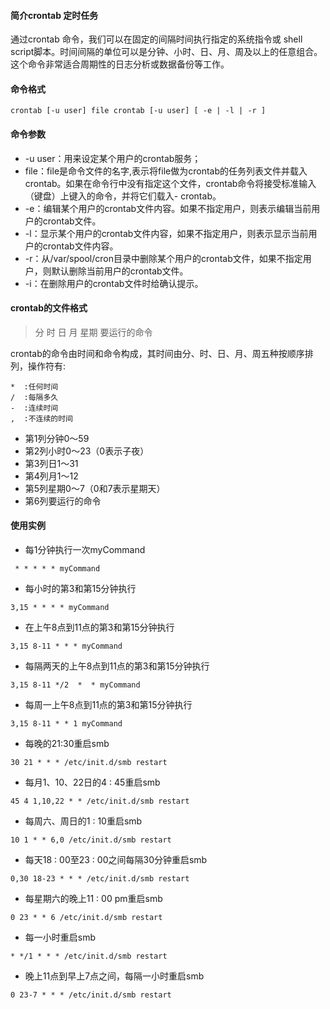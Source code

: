 #### 简介crontab 定时任务

通过crontab 命令，我们可以在固定的间隔时间执行指定的系统指令或 shell script脚本。时间间隔的单位可以是分钟、小时、日、月、周及以上的任意组合。这个命令非常适合周期性的日志分析或数据备份等工作。

#### 命令格式

```
crontab [-u user] file crontab [-u user] [ -e | -l | -r ]
```

#### 命令参数

- -u user：用来设定某个用户的crontab服务；
- file：file是命令文件的名字,表示将file做为crontab的任务列表文件并载入crontab。如果在命令行中没有指定这个文件，crontab命令将接受标准输入（键盘）上键入的命令，并将它们载入- crontab。
- -e：编辑某个用户的crontab文件内容。如果不指定用户，则表示编辑当前用户的crontab文件。
- -l：显示某个用户的crontab文件内容，如果不指定用户，则表示显示当前用户的crontab文件内容。
- -r：从/var/spool/cron目录中删除某个用户的crontab文件，如果不指定用户，则默认删除当前用户的crontab文件。
- -i：在删除用户的crontab文件时给确认提示。


#### crontab的文件格式

> 分 时 日 月 星期 要运行的命令

crontab的命令由时间和命令构成，其时间由分、时、日、月、周五种按顺序排列，操作符有:
```
*  :任何时间
/  :每隔多久
-  :连续时间
,  :不连续的时间
```


- 第1列分钟0～59
- 第2列小时0～23（0表示子夜）
- 第3列日1～31
- 第4列月1～12
- 第5列星期0～7（0和7表示星期天）
- 第6列要运行的命令



#### 使用实例

- 每1分钟执行一次myCommand
```
 * * * * * myCommand
```

- 每小时的第3和第15分钟执行
```
3,15 * * * * myCommand
```
- 在上午8点到11点的第3和第15分钟执行
```
3,15 8-11 * * * myCommand
```
- 每隔两天的上午8点到11点的第3和第15分钟执行
```
3,15 8-11 */2  *  * myCommand
```
- 每周一上午8点到11点的第3和第15分钟执行
```
3,15 8-11 * * 1 myCommand
```
- 每晚的21:30重启smb
```
30 21 * * * /etc/init.d/smb restart
```
- 每月1、10、22日的4 : 45重启smb
```
45 4 1,10,22 * * /etc/init.d/smb restart
```
- 每周六、周日的1 : 10重启smb
```
10 1 * * 6,0 /etc/init.d/smb restart
```
- 每天18 : 00至23 : 00之间每隔30分钟重启smb
```
0,30 18-23 * * * /etc/init.d/smb restart
```
- 每星期六的晚上11 : 00 pm重启smb
```
0 23 * * 6 /etc/init.d/smb restart
```
- 每一小时重启smb
```
* */1 * * * /etc/init.d/smb restart
```
- 晚上11点到早上7点之间，每隔一小时重启smb
```
0 23-7 * * * /etc/init.d/smb restart
```
